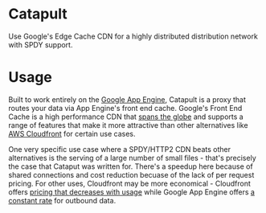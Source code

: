 # Catapult
Use Google's Edge Cache CDN for a highly distributed distribution network with SPDY support.

# Usage
Built to work entirely on the [Google App Engine](https://cloud.google.com/appengine/docs), Catapult is a proxy that routes your data via App Engine's front end cache. Google's Front End Cache is a high performance CDN that [spans the globe](https://peering.google.com/about/delivery_ecosystem.html) and supports a range of features that make it more attractive than other alternatives like [AWS Cloudfront](https://aws.amazon.com/cloudfront/) for certain use cases. 

One very specific use case where a SPDY/HTTP2 CDN beats other alternatives is the serving of a large number of small files - that's precisely the case that Cataput was written for. There's a speedup here because of shared connections and cost reduction becuase of the lack of per request pricing. For other uses, Cloudfront may be more economical - Cloudfront offers [pricing that decreases with usage](https://aws.amazon.com/cloudfront/pricing/) while Google App Engine offers [a constant rate](https://cloud.google.com/appengine/pricing) for outbound data.

